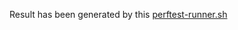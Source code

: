Result has been generated by this [perftest-runner.sh](https://github.com/untillpro/air-devops/blob/e910d02f7419f4d816866fd0db663113fd916bd6/perftest/docker/perftest-runner.sh)
